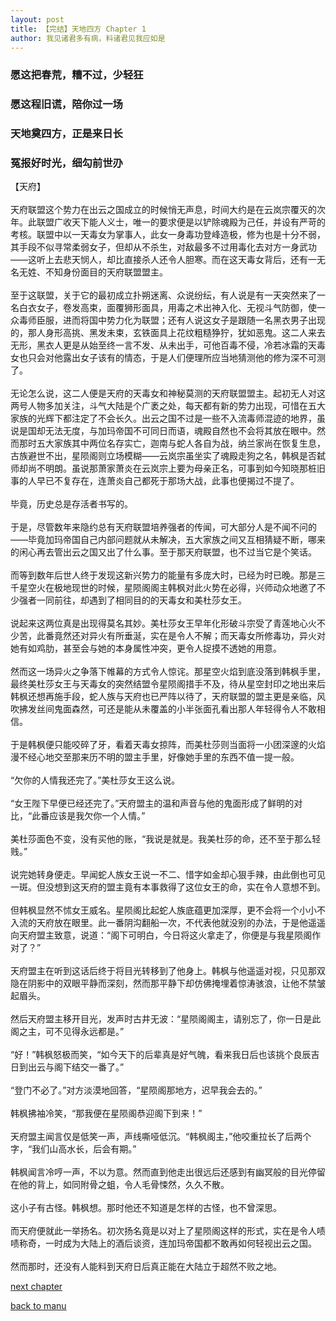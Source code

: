 ```yaml
---
layout: post
title: 【完结】天地四方 Chapter 1
author: 我见诸君多有病，料诸君见我应如是
---
```




### 愿这把春荒，糟不过，少轻狂
### 愿这程旧谎，陪你过一场
### 天地奠四方，正是来日长
### 冤报好时光，细勾前世刅

【天府】<br><br>天府联盟这个势力在出云之国成立的时候悄无声息，时间大约是在云岚宗覆灭的次年。此联盟广收天下能人义士，唯一的要求便是以铲除魂殿为己任，并设有严苛的考核。联盟中以一天毒女为掌事人，此女一身毒功登峰造极，修为也是十分不弱，其手段不似寻常柔弱女子，但却从不杀生，对敌最多不过用毒化去对方一身武功——这听上去悲天悯人，却比直接杀人还令人胆寒。而在这天毒女背后，还有一无名无姓、不知身份面目的天府联盟盟主。<br><br>至于这联盟，关于它的最初成立扑朔迷离、众说纷纭，有人说是有一天突然来了一名白衣女子，卷发高束，面覆狮形面具，用毒之术出神入化、无视斗气防御，使一众毒师臣服，进而将国中势力化为联盟；还有人说这女子是跟随一名黑衣男子出现的，那人身形高挑、黑发未束，玄铁面具上花纹粗糙狰狞，犹如恶鬼。这二人来去无形，黑衣人更是从始至终一言不发、从未出手，可他百毒不侵，冷若冰霜的天毒女也只会对他露出女子该有的情态，于是人们便理所应当地猜测他的修为深不可测了。<br><br>无论怎么说，这二人便是天府的天毒女和神秘莫测的天府联盟盟主。起初无人对这两号人物多加关注，斗气大陆是个广袤之处，每天都有新的势力出现，可惜在五大家族的光辉下都注定了不会长久。出云之国不过是一些不入流毒师混迹的地界，虽说是国却无法无度，与加玛帝国不可同日而语，魂殿自然也不会将其放在眼中。然而那时五大家族其中两位名存实亡，迦南与蛇人各自为战，纳兰家尚在恢复生息，古族避世不出，星陨阁则立场模糊——云岚宗虽坐实了魂殿走狗之名，韩枫是否弑师却尚不明朗。虽说那萧家萧炎在云岚宗上要为母亲正名，可事到如今知晓那桩旧事的人早已不复存在，连萧炎自己都死于那场大战，此事也便揭过不提了。<br><br>毕竟，历史总是存活者书写的。<br><br>于是，尽管数年来隐约总有天府联盟培养强者的传闻，可大部分人是不闻不问的——毕竟加玛帝国自己内部问题就从未解决，五大家族之间又互相猜疑不断，哪来的闲心再去管出云之国又出了什么事。至于那天府联盟，也不过当它是个笑话。<br><br>而等到数年后世人终于发现这新兴势力的能量有多庞大时，已经为时已晚。那是三千星空火在极地现世的时候，星陨阁阁主韩枫对此火势在必得，兴师动众地邀了不少强者一同前往，却遇到了相同目的的天毒女和美杜莎女王。<br><br>说起来这两位真是出现得莫名其妙。美杜莎女王早年化形破斗宗受了青莲地心火不少苦，此番竟然还对异火有所垂涎，实在是令人不解；而天毒女所修毒功，异火对她有如鸡肋，甚至会与她的本身属性冲突，更令人捉摸不透她的用意。<br><br>然而这一场异火之争落下帷幕的方式令人惊诧。那星空火焰到底没落到韩枫手里，最终美杜莎女王与天毒女的突然结盟令星陨阁措手不及，待从星空封印之地出来后韩枫还想再施手段，蛇人族与天府也已严阵以待了，天府联盟的盟主更是亲临，风吹拂发丝间鬼面森然，可还是能从未覆盖的小半张面孔看出那人年轻得令人不敢相信。<br><br>于是韩枫便只能咬碎了牙，看着天毒女掠阵，而美杜莎则当面将一小团深邃的火焰漫不经心地交至那来历不明的盟主手里，好像她手里的东西不值一提一般。<br><br>“欠你的人情我还完了。”美杜莎女王这么说。<br><br>“女王陛下早便已经还完了。”天府盟主的温和声音与他的鬼面形成了鲜明的对比，“此番应该是我欠你一个人情。”<br><br>美杜莎面色不变，没有买他的账，“我说是就是。我美杜莎的命，还不至于那么轻贱。”<br><br>说完她转身便走。早闻蛇人族女王说一不二、惜字如金却心狠手辣，由此倒也可见一斑。但没想到这天府的盟主竟有本事救得了这位女王的命，实在令人意想不到。<br><br>但韩枫显然不怵女王威名。星陨阁比起蛇人族底蕴更加深厚，更不会将一个小小不入流的天府放在眼里。此一番阴沟翻船一次，不代表他就没别的办法，于是他遥遥向天府盟主致意，说道：“阁下可明白，今日将这火拿走了，你便是与我星陨阁作对了？”<br><br>天府盟主在听到这话后终于将目光转移到了他身上。韩枫与他遥遥对视，只见那双隐在阴影中的双眼平静而深刻，然而那平静下却仿佛掩埋着惊涛骇浪，让他不禁皱起眉头。<br><br>然后天府盟主移开目光，发声时古井无波：“星陨阁阁主，请别忘了，你一日是此阁之主，可不见得永远都是。”<br><br>“好！”韩枫怒极而笑，“如今天下的后辈真是好气魄，看来我日后也该挑个良辰吉日到出云与阁下结交一番了。”<br><br>“登门不必了。”对方淡漠地回答，“星陨阁那地方，迟早我会去的。”<br><br>韩枫拂袖冷笑，“那我便在星陨阁恭迎阁下到来！”<br><br>天府盟主闻言仅是低笑一声，声线嘶哑低沉。“韩枫阁主，”他咬重拉长了后两个字，“我们山高水长，后会有期。”<br><br>韩枫闻言冷哼一声，不以为意。然而直到他走出很远后还感到有幽冥般的目光停留在他的背上，如同附骨之蛆，令人毛骨悚然，久久不散。<br><br>这小子有古怪。韩枫想。那时他还不知道是怎样的古怪，也不曾深思。<br><br>而天府便就此一举扬名。初次扬名竟是以对上了星陨阁这样的形式，实在是令人啧啧称奇，一时成为大陆上的酒后谈资，连加玛帝国都不敢再如何轻视出云之国。<br><br>然而那时，还没有人能料到天府日后真正能在大陆立于超然不败之地。

[next chapter](https://allforyanchen.github.io/2020/07/18/post-28-chapter-2.html)

[back to manu](https://allforyanchen.github.io/2020/07/18/post-28.html)

